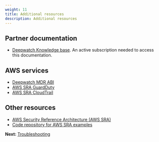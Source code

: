 ```yaml
---
weight: 11
title: Additional resources
description: Additional resources
---
```


## Partner documentation

* [Deepwatch Knowledge base](https://deepwatch.service-now.com/$knowledge.do?sysparm_kb=dfc19531bf2021003f07e2c1ac0739ab&sysparm_category=55e01aaadb8a205051916a37059619c9&browse_type=categories&sysparm_type_filter=all). An active subscription needed to access this documentation.

## AWS services

* [Deepwatch MDR ABI](https://github.com/aws-ia/cfn-abi-deepwatch-mdr)
* [AWS SRA GuardDuty](https://github.com/aws-ia/cfn-abi-amazon-guardduty)
* [AWS SRA CloudTrail](https://github.com/aws-ia/cfn-abi-aws-cloudtrail)


## Other resources

* [AWS Security Reference Architecture (AWS SRA)](https://docs.aws.amazon.com/prescriptive-guidance/latest/security-reference-architecture/welcome.html)
* [Code repository for AWS SRA examples](https://docs.aws.amazon.com/prescriptive-guidance/latest/security-reference-architecture/code-repo.html)


**Next:** [Troubleshooting](/troubleshooting/index.html)